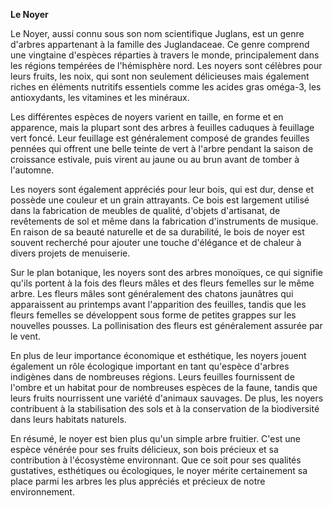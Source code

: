 **Le Noyer**

Le Noyer, aussi connu sous son nom scientifique Juglans, est un genre d'arbres appartenant à la famille des Juglandaceae. Ce genre comprend une vingtaine d'espèces réparties à travers le monde, principalement dans les régions tempérées de l'hémisphère nord. Les noyers sont célèbres pour leurs fruits, les noix, qui sont non seulement délicieuses mais également riches en éléments nutritifs essentiels comme les acides gras oméga-3, les antioxydants, les vitamines et les minéraux.

Les différentes espèces de noyers varient en taille, en forme et en apparence, mais la plupart sont des arbres à feuilles caduques à feuillage vert foncé. Leur feuillage est généralement composé de grandes feuilles pennées qui offrent une belle teinte de vert à l'arbre pendant la saison de croissance estivale, puis virent au jaune ou au brun avant de tomber à l'automne.

Les noyers sont également appréciés pour leur bois, qui est dur, dense et possède une couleur et un grain attrayants. Ce bois est largement utilisé dans la fabrication de meubles de qualité, d'objets d'artisanat, de revêtements de sol et même dans la fabrication d'instruments de musique. En raison de sa beauté naturelle et de sa durabilité, le bois de noyer est souvent recherché pour ajouter une touche d'élégance et de chaleur à divers projets de menuiserie.

Sur le plan botanique, les noyers sont des arbres monoïques, ce qui signifie qu'ils portent à la fois des fleurs mâles et des fleurs femelles sur le même arbre. Les fleurs mâles sont généralement des chatons jaunâtres qui apparaissent au printemps avant l'apparition des feuilles, tandis que les fleurs femelles se développent sous forme de petites grappes sur les nouvelles pousses. La pollinisation des fleurs est généralement assurée par le vent.

En plus de leur importance économique et esthétique, les noyers jouent également un rôle écologique important en tant qu'espèce d'arbres indigènes dans de nombreuses régions. Leurs feuilles fournissent de l'ombre et un habitat pour de nombreuses espèces de la faune, tandis que leurs fruits nourrissent une variété d'animaux sauvages. De plus, les noyers contribuent à la stabilisation des sols et à la conservation de la biodiversité dans leurs habitats naturels.

En résumé, le noyer est bien plus qu'un simple arbre fruitier. C'est une espèce vénérée pour ses fruits délicieux, son bois précieux et sa contribution à l'écosystème environnant. Que ce soit pour ses qualités gustatives, esthétiques ou écologiques, le noyer mérite certainement sa place parmi les arbres les plus appréciés et précieux de notre environnement.